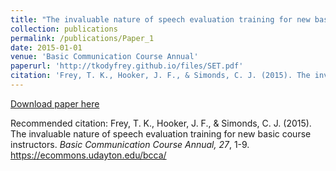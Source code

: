 ```yaml
---
title: "The invaluable nature of speech evaluation training for new basic course instructors"
collection: publications
permalink: /publications/Paper_1
date: 2015-01-01
venue: 'Basic Communication Course Annual'
paperurl: 'http://tkodyfrey.github.io/files/SET.pdf'
citation: 'Frey, T. K., Hooker, J. F., & Simonds, C. J. (2015). The invaluable nature of speech evaluation training for new basic course instructors. _Basic Communication Course Annual, 27_, 1-9. https://ecommons.udayton.edu/bcca/'
---
```


[Download paper here](http://tkodyfrey.github.io/files/SET.pdf)

Recommended citation: Frey, T. K., Hooker, J. F., & Simonds, C. J. (2015). The invaluable nature of speech evaluation training for new basic course instructors. _Basic Communication Course Annual, 27_, 1-9. https://ecommons.udayton.edu/bcca/

